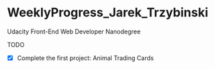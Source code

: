 # WeeklyProgress_Jarek_Trzybinski
Udacity Front-End Web Developer Nanodegree

TODO
- [x] Complete the first project: Animal Trading Cards
